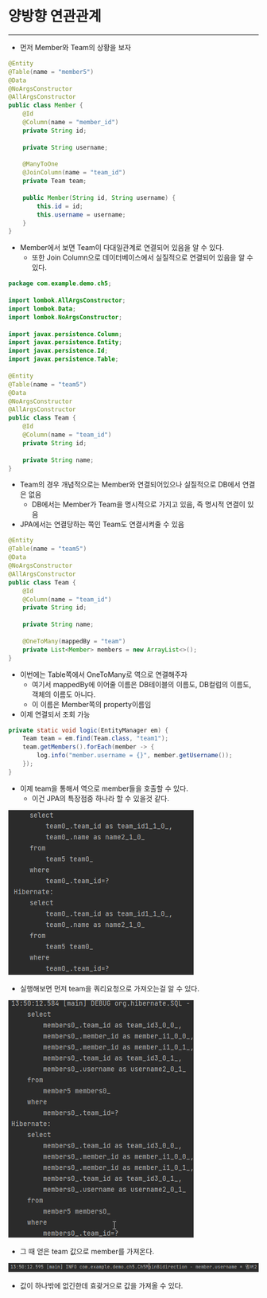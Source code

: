 # 양방향 연관관계

---

* 먼저 Member와 Team의 상황을 보자

```java
@Entity
@Table(name = "member5")
@Data
@NoArgsConstructor
@AllArgsConstructor
public class Member {
    @Id
    @Column(name = "member_id")
    private String id;

    private String username;

    @ManyToOne
    @JoinColumn(name = "team_id")
    private Team team;

    public Member(String id, String username) {
        this.id = id;
        this.username = username;
    }
}
```
* Member에서 보면 Team이 다대일관계로 연결되어 있음을 알 수 있다.
  * 또한 Join Column으로 데이터베이스에서 실질적으로 연결되어 있음을 알 수 있다.

```java
package com.example.demo.ch5;

import lombok.AllArgsConstructor;
import lombok.Data;
import lombok.NoArgsConstructor;

import javax.persistence.Column;
import javax.persistence.Entity;
import javax.persistence.Id;
import javax.persistence.Table;

@Entity
@Table(name = "team5")
@Data
@NoArgsConstructor
@AllArgsConstructor
public class Team {
    @Id
    @Column(name = "team_id")
    private String id;

    private String name;
}
```
* Team의 경우 개념적으로는 Member와 연결되어있으나 실질적으로 DB에서 연결은 없음
  * DB에서는 Member가 Team을 명시적으로 가지고 있음, 즉 명시적 연결이 있음
* JPA에서는 연결당하는 쪽인 Team도 연결시켜줄 수 있음

```java
@Entity
@Table(name = "team5")
@Data
@NoArgsConstructor
@AllArgsConstructor
public class Team {
    @Id
    @Column(name = "team_id")
    private String id;

    private String name;
    
    @OneToMany(mappedBy = "team")
    private List<Member> members = new ArrayList<>();
}
```
* 이번에는 Table쪽에서 OneToMany로 역으로 연결해주자
  * 여기서 mappedBy에 이어줄 이름은 DB테이블의 이름도, DB컬럼의 이름도, 객체의 이름도 아니다.
  * 이 이름은 Member쪽의 property이름임
* 이제 연결되서 조회 가능

```java
private static void logic(EntityManager em) {
    Team team = em.find(Team.class, "team1");
    team.getMembers().forEach(member -> {
        log.info("member.username = {}", member.getUsername());
    });
}
```
* 이제 team을 통해서 역으로 member들을 호출할 수 있다.
  * 이건 JPA의 특장점중 하나라 할 수 있을것 같다.

![ch5_181p_bidirection_call_team.png](./img/ch5_181p_bidirection_call_team.png)
* 실행해보면 먼저 team을 쿼리요청으로 가져오는걸 알 수 있다.

![ch5_181p_bidirection_call_member.png](./img/ch5_181p_bidirection_call_member.png)
* 그 때 얻은 team 값으로 member를 가져온다.

![ch5_181p_bidirection_succes_call_member_by_team.png](./img/ch5_181p_bidirection_succes_call_member_by_team.png)
* 값이 하나밖에 없긴한데 효괒거으로 값을 가져올 수 있다.